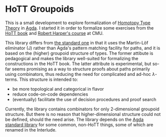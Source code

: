 # HoTT Groupoids #

This is a small development to explore formalization of
[Homotopy Type Theory](http://homotopytypetheory.org/) in
[Agda](http://wiki.portal.chalmers.se/agda/pmwiki.php).
I started it in order to formalize some exercises from the
[HoTT book](http://homotopytypetheory.org/book/) and
[Robert Harper's course](http://www.cs.cmu.edu/~rwh/courses/hott/) at CMU.

This library differs from
[the standard one](https://github.com/HoTT/HoTT-Agda)
in that it uses the Martin-Löf eliminator (J) rather than Agda's pattern matching facility for paths, and it is based on the (higher) groupoid structure of types.
The former attibute is pedagogical and makes the library well-suited for formalizing the constructions in the HoTT book.
The latter attribute is experimental, but so-far seems promising as a way to structure proofs about paths primarily using combinators, thus reducing the need for complicated and ad-hoc $\lambda$-terms.
This structure is intended to:

- be more topological and categorical in flavor
- reduce code-on-code dependencies
- (eventually) facilitate the use of decision procedures and proof search

Currently, the library contains combinators for only $2$-dimensional groupoid structure.
But there is no reason that higher-dimensional structure could not be defined,
should the need arise.  The library depends on the
[Agda standard library](http://wiki.portal.chalmers.se/agda/pmwiki.php?n=Libraries.StandardLibrary)
for some common, non-HoTT things, some of which are renamed in the Interlude.
